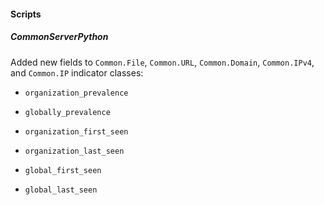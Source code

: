 
#### Scripts

##### CommonServerPython

Added new fields to `Common.File`, `Common.URL`, `Common.Domain`, `Common.IPv4`, and `Common.IP` indicator classes: 

- `organization_prevalence`

- `globally_prevalence`

- `organization_first_seen`

- `organization_last_seen`

- `global_first_seen`

- `global_last_seen`
